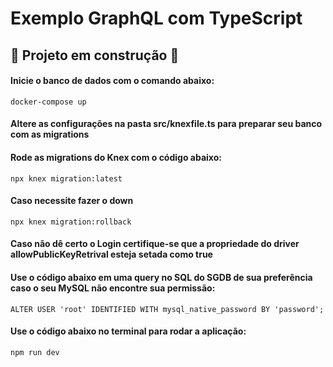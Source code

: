# Exemplo GraphQL com TypeScript 

## :construction: Projeto em construção :construction:

#### Inicie o banco de dados com o comando abaixo: 
```
docker-compose up 
```
#### Altere as configurações na pasta src/knexfile.ts para preparar seu banco com as migrations
#### Rode as migrations do Knex com o código abaixo: 
```
npx knex migration:latest
```
#### Caso necessite fazer o down 
```
npx knex migration:rollback
```
#### Caso não dê certo o Login certifique-se que a propriedade do driver allowPublicKeyRetrival esteja setada como true
#### Use o código abaixo em uma query no SQL do SGDB de sua preferência caso o seu MySQL não encontre sua permissão:
```
ALTER USER 'root' IDENTIFIED WITH mysql_native_password BY 'password';
```
#### Use o código abaixo no terminal para rodar a aplicação:
```
npm run dev
```
